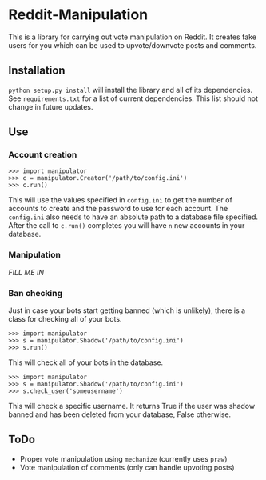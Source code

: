 # Reddit-Manipulation

This is a library for carrying out vote manipulation on Reddit.
It creates fake users for you which can be used to upvote/downvote posts and comments.

## Installation

`python setup.py install` will install the library and all of its dependencies.
See `requirements.txt` for a list of current dependencies.
This list should not change in future updates.

## Use

### Account creation

```
>>> import manipulator
>>> c = manipulator.Creator('/path/to/config.ini')
>>> c.run()
```
This will use the values specified in `config.ini` to get the number of accounts to create and the password to use for each account.
The `config.ini` also needs to have an absolute path to a database file specified.
After the call to `c.run()` completes you will have `n` new accounts in your database.

### Manipulation

*FILL ME IN*

### Ban checking

Just in case your bots start getting banned (which is unlikely), there is a class for checking all of your bots.

```
>>> import manipulator
>>> s = manipulator.Shadow('/path/to/config.ini')
>>> s.run()
```

This will check all of your bots in the database.

```
>>> import manipulator
>>> s = manipulator.Shadow('/path/to/config.ini')
>>> s.check_user('someusername')
```

This will check a specific username.
It returns True if the user was shadow banned and has been deleted from your database, False otherwise.

## ToDo

* Proper vote manipulation using `mechanize` (currently uses `praw`)
* Vote manipulation of comments (only can handle upvoting posts)
